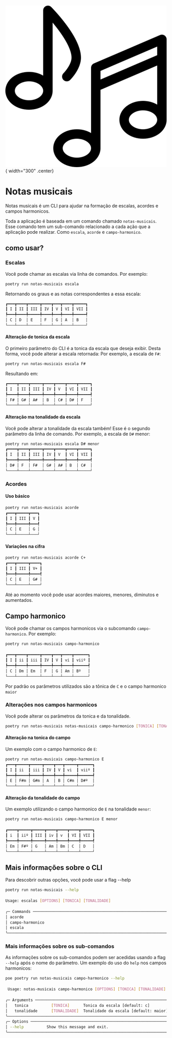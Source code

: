 ![logo do projeto](assets/logo.png){ width="300" .center} 

# Notas musicais

Notas musicais é um CLI para ajudar na formação de escalas, acordes e campos harmonicos.

Toda a aplicação é baseada em um comando chamado `notas-musicais`. Esse comando tem um sub-comando relacionado a cada ação que a aplicação pode realizar. Como `escala`, `acorde` e `campo-harmonico`. 

## como usar?

### Escalas

Você pode chamar as escalas via linha de comandos. Por exemplo:

```bash
poetry run notas-musicais escala
```

Retornando os graus e as notas correspondentes a essa escala:

```bash
┏━━━┳━━━━┳━━━━━┳━━━━┳━━━┳━━━━┳━━━━━┓
┃ I ┃ II ┃ III ┃ IV ┃ V ┃ VI ┃ VII ┃
┡━━━╇━━━━╇━━━━━╇━━━━╇━━━╇━━━━╇━━━━━┩
│ C │ D  │ E   │ F  │ G │ A  │ B   │
└───┴────┴─────┴────┴───┴────┴─────┘
```

#### Alteração de tonica da escala

O primeiro parâmetro do CLI é a tonica da escala que deseja exibir. Desta forma, 
você pode alterar a escala retornada: Por exemplo, a escala de `F#`:

```bash
poetry run notas-musicais escala F#
```

Resultando em:

```bash
┏━━━━┳━━━━┳━━━━━┳━━━━┳━━━━┳━━━━┳━━━━━┓
┃ I  ┃ II ┃ III ┃ IV ┃ V  ┃ VI ┃ VII ┃
┡━━━━╇━━━━╇━━━━━╇━━━━╇━━━━╇━━━━╇━━━━━┩
│ F# │ G# │ A#  │ B  │ C# │ D# │ F   │
└────┴────┴─────┴────┴────┴────┴─────┘
```

#### Alteração ma tonalidade da escala

Você pode alterar a tonalidade da escala também! Esse é o segundo parâmetro da 
linha de comando. Por exemplo, a escala de `D#` menor:

```bash
poetry run notas-musicais escala D# menor
┏━━━━┳━━━━┳━━━━━┳━━━━┳━━━━┳━━━━┳━━━━━┓
┃ I  ┃ II ┃ III ┃ IV ┃ V  ┃ VI ┃ VII ┃
┡━━━━╇━━━━╇━━━━━╇━━━━╇━━━━╇━━━━╇━━━━━┩
│ D# │ F  │ F#  │ G# │ A# │ B  │ C#  │
└────┴────┴─────┴────┴────┴────┴─────┘
```

### Acordes
#### Uso básico
```bash
poetry run notas-musicais acorde
┏━━━┳━━━━━┳━━━┓
┃ I ┃ III ┃ V ┃
┡━━━╇━━━━━╇━━━┩
│ C │ E   │ G │
└───┴─────┴───┘
```

#### Variações na cifra
```bash
poetry run notas-musicais acorde C+
┏━━━┳━━━━━┳━━━━┓
┃ I ┃ III ┃ V+ ┃
┡━━━╇━━━━━╇━━━━┩
│ C │ E   │ G# │
└───┴─────┴────┘
```

Até ao momento você pode usar acordes maiores, menores, diminutos e aumentados.

## Campo harmonico
Você pode chamar os campos harmonicos via o subcomando `campo-harmonico`. Por exemplo:

```bash
poetry run notas-musicais campo-harmonico

┏━━━┳━━━━┳━━━━━┳━━━━┳━━━┳━━━━┳━━━━━━┓
┃ I ┃ ii ┃ iii ┃ IV ┃ V ┃ vi ┃ viiº ┃
┡━━━╇━━━━╇━━━━━╇━━━━╇━━━╇━━━━╇━━━━━━┩
│ C │ Dm │ Em  │ F  │ G │ Am │ Bº   │
└───┴────┴─────┴────┴───┴────┴──────┘

```

Por padrão os parâmetros utilizados são a tônica de `C` e o campo harmonico `maior`

### Alterações nos campos harmonicos

Você pode alterar os parâmetros da tonica e da tonalidade.

```bash
poetry run notas-musicais notas-musicais campo-harmonico [TONICA] [TONALIDADE]
```

#### Alteração na tonica do campo

Um exemplo com o campo harmonico de `E`:

```bash
poetry run notas-musicais campo-harmonico E
┏━━━┳━━━━━┳━━━━━┳━━━━┳━━━┳━━━━━┳━━━━━━┓
┃ I ┃ ii  ┃ iii ┃ IV ┃ V ┃ vi  ┃ viiº ┃
┡━━━╇━━━━━╇━━━━━╇━━━━╇━━━╇━━━━━╇━━━━━━┩
│ E │ F#m │ G#m │ A  │ B │ C#m │ D#º  │
└───┴─────┴─────┴────┴───┴─────┴──────┘
```

#### Alteração da tonalidade do campo

Um exemplo utilizando o campo harmonico de `E` na tonalidade `menor`:

```bash
poetry run notas-musicais campo-harmonico E menor

┏━━━━┳━━━━━┳━━━━━┳━━━━┳━━━━┳━━━━┳━━━━━┓
┃ i  ┃ iiº ┃ III ┃ iv ┃ v  ┃ VI ┃ VII ┃
┡━━━━╇━━━━━╇━━━━━╇━━━━╇━━━━╇━━━━╇━━━━━┩
│ Em │ F#º │ G   │ Am │ Bm │ C  │ D   │
└────┴─────┴─────┴────┴────┴────┴─────┘
```

## Mais informações sobre o CLI

Para descobrir outras opções, você pode usar a flag --help

```bash
poetry run notas-musicais --help

Usage: escalas [OPTIONS] [TONICA] [TONALIDADE]                                                       
                                                                                                      
╭─ Commands ─────────────────────────────────────────────────────────────────────────────╮
│ acorde                                                                                 │
│ campo-harmonico                                                                        │
│ escala                                                                                 │
╰────────────────────────────────────────────────────────────────────────────────────────╯
```
### Mais informações sobre os sub-comandos

As informações sobre os sub-comandos podem ser acedidas usando a flag `--help` após 
o nome do parâmetro. Um exemplo do uso do `help` nos campos harmonicos:
```bash
poe poetry run notas-musicais campo-harmonico --help
                                                                                          
 Usage: notas-musicais campo-harmonico [OPTIONS] [TONICA] [TONALIDADE]                    
                                                                                          
╭─ Arguments ────────────────────────────────────────────────────────────────────────────╮
│   tonica          [TONICA]      Tonica da escala [default: c]                          │
│   tonalidade      [TONALIDADE]  Tonalidade da escala [default: maior]                  │
╰────────────────────────────────────────────────────────────────────────────────────────╯
╭─ Options ──────────────────────────────────────────────────────────────────────────────╮
│ --help          Show this message and exit.                                            │
╰────────────────────────────────────────────────────────────────────────────────────────╯

```
